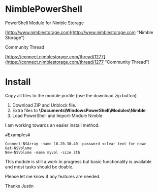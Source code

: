 NimblePowerShell
================

PowerShell Module for Nimble Storage

[http://www.nimblestorage.com](http://www.nimblestorage.com "Nimble Storage")

Community Thread

[https://connect.nimblestorage.com/thread/1277](https://connect.nimblestorage.com/thread/1277 "Community Thread")

# Install #
Copy all files to the module profile (use the download zip button)

1. Download ZIP and Unblock file.
2. Extra files to
	**\Documents\WindowsPowerShell\Modules\Nimble**
3. Load PowerShell and Import-Module Nimble

I am working towards an easier install method.


#Examples#

    Connect-NSArray -name 10.20.30.40 -password <clear text for now>
    Get-NSVolume
	New-NSVolume -name myvol -size 2tb



This module is still a work in progress but basic functionality is available and most tasks should be doable.

Please let me know if any features are needed.

Thanks
Justin 
